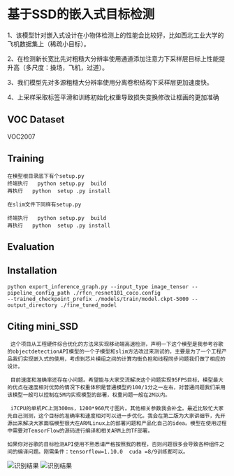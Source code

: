 # 基于SSD的嵌入式目标检测


1、该模型针对嵌入式设计在小物体检测上的性能会比较好，比如西北工业大学的飞机数据集上（稀疏小目标）。　　

2、在检测新长宽比先对粗糙大分辨率使用通道添加注意力下采样层目标上性能提升高（多尺度：操场，飞机，过道）。

3、我们模型先对多源粗糙大分辨率使用分离卷积结构下采样层更加速度快。

4、上采样采取标签平滑和训练初始化权重导致损失变换修改让框画的更加准确
	

## VOC Dataset
   VOC2007
   
## Training
	在模型根目录底下有个setup.py
	终端执行   python setup.py  build
	再执行   python  setup .py install
	
	在slim文件下同样有setup.py
	
	终端执行   python setup.py  build
	再执行   python  setup .py install
	
## Evaluation	
## Installation
	python export_inference_graph.py --input_type image_tensor --pipeline_config_path ./rfcn_resnet101_coco.config 
	--trained_checkpoint_prefix ./models/train/model.ckpt-5000 --output_directory ./fine_tuned_model
  
## Citing mini_SSD
	 这个项目从工程硬件综合优化的方法来实现移动端高速检测，声明一下这个模型是我参考谷歌的objectdetectionAPI模型的一个子模型和slim方法改过来测试的，主要是为了一个工程产品我们实现嵌入式的使用，考虑到芯片模组之间的计算均衡负担和线程同步问题我们做了相应的设计。

	 目前速度和准确率还存在小问题。希望能与大家交流解决这个问题实现95FPS目标，模型最大的优点在速度相对优势的情况下权重体积是普通模型的100/1分之一左右，对普通问题我们采用该模型一般可以控制在5M内实现模型的部署，权重问题一般在2M以内。

	 i7CPU的单机PC上测300ms，1200*960尺寸图片。其他相关参数我会补全。最近比较忙大家先自己测测，这个目标的准确率和速度相对可以进一步优化。我会在第二版为大家讲细节，先开源出来解决大家面临模型很大在ARMLinux上的部署问题和产品化自己的idea。模型在使用过程中需要对TensorFlow的源码进行编译和相关ARM上的TF部署。
	 
	如果你对谷歌的目标检测API使用不熟悉请严格按照我的教程，否则问题很多会导致各种组件之间的编译问题。刚需条件：tensorflow=1.10.0  cuda =8/9训练都可以。


![识别结果](https://github.com/Eric3911/miniDetection/blob/master/oilplot_pr.png)
![识别结果](https://github.com/Eric3911/miniDetection/blob/master/oiltank_155.jpg)
